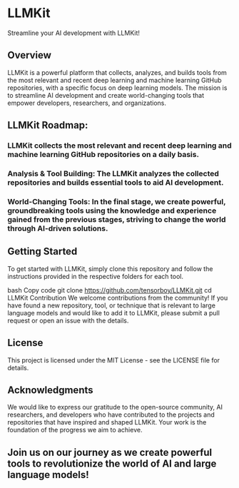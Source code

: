 # LLMKit
Streamline your AI development with LLMKit!

## Overview
LLMKit is a powerful platform that collects, analyzes, and builds tools from the most relevant and recent deep learning and machine learning GitHub repositories, with a specific focus on deep learning models. The mission is to streamline AI development and create world-changing tools that empower developers, researchers, and organizations.


## LLMKit Roadmap:

### LLMKit collects the most relevant and recent deep learning and machine learning GitHub repositories on a daily basis.
### Analysis & Tool Building: The LLMKit analyzes the collected repositories and builds essential tools to aid AI development.
### World-Changing Tools: In the final stage, we create powerful, groundbreaking tools using the knowledge and experience gained from the previous stages, striving to change the world through AI-driven solutions.

## Getting Started
To get started with LLMKit, simply clone this repository and follow the instructions provided in the respective folders for each tool.

bash
Copy code
git clone https://github.com/tensorboy/LLMKit.git
cd LLMKit
Contribution
We welcome contributions from the community! If you have found a new repository, tool, or technique that is relevant to large language models and would like to add it to LLMKit, please submit a pull request or open an issue with the details.

## License
This project is licensed under the MIT License - see the LICENSE file for details.

## Acknowledgments
We would like to express our gratitude to the open-source community, AI researchers, and developers who have contributed to the projects and repositories that have inspired and shaped LLMKit. Your work is the foundation of the progress we aim to achieve.

## Join us on our journey as we create powerful tools to revolutionize the world of AI and large language models!
